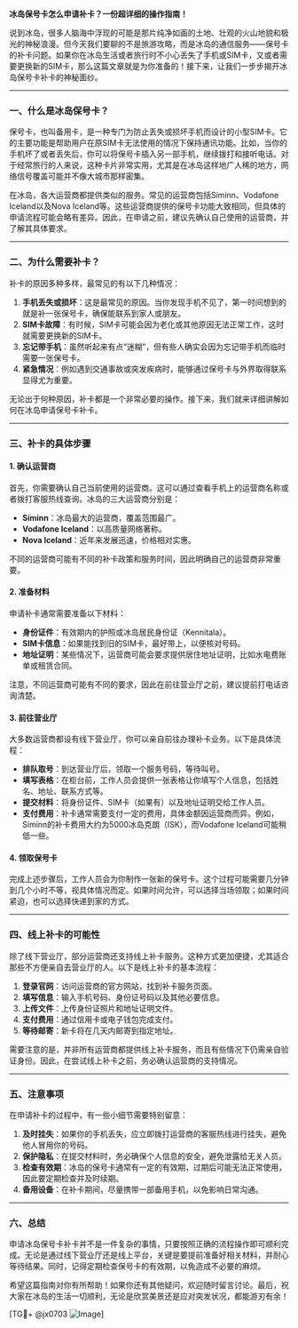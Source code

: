 **冰岛保号卡怎么申请补卡？一份超详细的操作指南！**

说到冰岛，很多人脑海中浮现的可能是那片纯净如画的土地、壮观的火山地貌和极光的神秘浪漫。但今天我们要聊的不是旅游攻略，而是冰岛的通信服务——保号卡的补卡问题。如果你在冰岛生活或者旅行时不小心丢失了手机或SIM卡，又或者需要更换新的SIM卡，那么这篇文章就是为你准备的！接下来，让我们一步步揭开冰岛保号卡补卡的神秘面纱。

---

### **一、什么是冰岛保号卡？**
保号卡，也叫备用卡，是一种专门为防止丢失或损坏手机而设计的小型SIM卡。它的主要功能是帮助用户在原SIM卡无法使用的情况下保持通讯功能。比如，当你的手机坏了或者丢失后，你可以将保号卡插入另一部手机，继续拨打和接听电话。对于经常旅行的人来说，这种卡片非常实用，尤其是在冰岛这样地广人稀的地方，网络信号覆盖可能并不像大城市那样密集。

在冰岛，各大运营商都提供类似的服务。常见的运营商包括Síminn、Vodafone Iceland以及Nova Iceland等。这些运营商提供的保号卡功能大致相同，但具体的申请流程可能会略有差异。因此，在申请之前，建议先确认自己使用的运营商，并了解其具体要求。

---

### **二、为什么需要补卡？**
补卡的原因多种多样，最常见的有以下几种情况：
1. **手机丢失或损坏**：这是最常见的原因。当你发现手机不见了，第一时间想到的就是补一张保号卡，确保能联系到家人或朋友。
2. **SIM卡故障**：有时候，SIM卡可能会因为老化或其他原因无法正常工作，这时就需要更换新的SIM卡。
3. **忘记带手机**：虽然听起来有点“迷糊”，但有些人确实会因为忘记带手机而临时需要一张保号卡。
4. **紧急情况**：例如遇到交通事故或突发疾病时，能够通过保号卡与外界取得联系显得尤为重要。

无论出于何种原因，补卡都是一个非常必要的操作。接下来，我们就来详细讲解如何在冰岛申请保号卡补卡。

---

### **三、补卡的具体步骤**
#### **1. 确认运营商**
首先，你需要确认自己当前使用的运营商。这可以通过查看手机上的运营商名称或者拨打客服热线查询。冰岛的三大运营商分别是：
- **Síminn**：冰岛最大的运营商，覆盖范围最广。
- **Vodafone Iceland**：以高质量网络著称。
- **Nova Iceland**：近年来发展迅速，价格相对实惠。

不同的运营商可能有不同的补卡政策和服务时间，因此明确自己的运营商非常重要。

#### **2. 准备材料**
申请补卡通常需要准备以下材料：
- **身份证件**：有效期内的护照或冰岛居民身份证（Kennitala）。
- **SIM卡信息**：如果能找到旧的SIM卡，最好带上，以便核对号码。
- **地址证明**：某些情况下，运营商可能会要求提供居住地址证明，比如水电费账单或租赁合同。

注意，不同运营商可能有不同的要求，因此在前往营业厅之前，建议提前打电话咨询清楚。

#### **3. 前往营业厅**
大多数运营商都设有线下营业厅，你可以亲自前往办理补卡业务。以下是具体流程：
- **排队取号**：到达营业厅后，领取一个服务号码，等待叫号。
- **填写表格**：在柜台前，工作人员会提供一张表格让你填写个人信息，包括姓名、地址、联系方式等。
- **提交材料**：将身份证件、SIM卡（如果有）以及地址证明交给工作人员。
- **支付费用**：补卡通常需要支付一定的费用，具体金额因运营商而异。例如，Síminn的补卡费用大约为5000冰岛克朗（ISK），而Vodafone Iceland可能稍低一些。

#### **4. 领取保号卡**
完成上述步骤后，工作人员会为你制作一张新的保号卡。这个过程可能需要几分钟到几个小时不等，视具体情况而定。如果时间允许，可以选择当场领取；如果时间紧迫，也可以选择快递到家的方式。

---

### **四、线上补卡的可能性**
除了线下营业厅，部分运营商还支持线上补卡服务。这种方式更加便捷，尤其适合那些不方便亲自去营业厅的人。以下是线上补卡的基本流程：
1. **登录官网**：访问运营商的官方网站，找到补卡服务页面。
2. **填写信息**：输入手机号码、身份证号码以及其他必要信息。
3. **上传文件**：上传身份证照片和地址证明文件。
4. **支付费用**：通过信用卡或电子钱包完成支付。
5. **等待邮寄**：新卡将在几天内邮寄到指定地址。

需要注意的是，并非所有运营商都提供线上补卡服务，而且有些情况下仍需亲自验证身份。因此，在尝试线上补卡之前，务必确认运营商的支持情况。

---

### **五、注意事项**
在申请补卡的过程中，有一些小细节需要特别留意：
1. **及时挂失**：如果你的手机丢失，应立即拨打运营商的客服热线进行挂失，避免他人冒用你的号码。
2. **保护隐私**：在提交材料时，务必确保个人信息的安全，避免泄露给无关人员。
3. **检查有效期**：冰岛的保号卡通常有一定的有效期，过期后可能无法正常使用，因此要定期检查并及时续期。
4. **备用设备**：在补卡期间，尽量携带一部备用手机，以免影响日常沟通。

---

### **六、总结**
申请冰岛保号卡补卡并不是一件复杂的事情，只要按照正确的流程操作即可顺利完成。无论是通过线下营业厅还是线上平台，关键是要提前准备好相关材料，并耐心等待结果。同时，记得定期检查保号卡的有效期，以免造成不必要的麻烦。

希望这篇指南对你有所帮助！如果你还有其他疑问，欢迎随时留言讨论。最后，祝大家在冰岛的生活一切顺利，无论是欣赏美景还是应对突发状况，都能游刃有余！

[TG💪+ @jx0703 ![Image](https://github.com/user-attachments/assets/dbca1d08-cadb-493c-b0ec-ad6f7a83f270)]